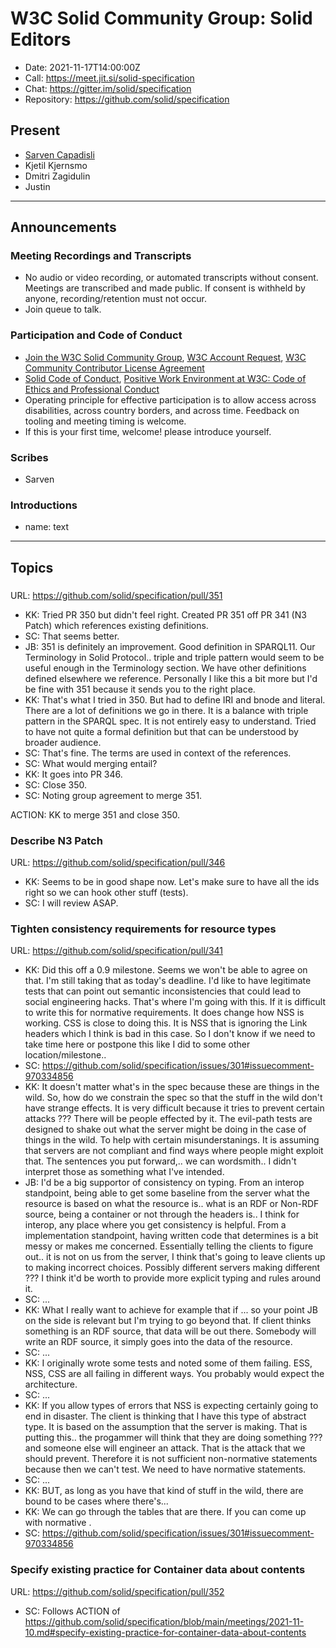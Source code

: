 # W3C Solid Community Group: Solid Editors

* Date: 2021-11-17T14:00:00Z
* Call: https://meet.jit.si/solid-specification
* Chat: https://gitter.im/solid/specification
* Repository: https://github.com/solid/specification


## Present
* [Sarven Capadisli](https://csarven.ca/#i)
* Kjetil Kjernsmo
* Dmitri Zagidulin
* Justin


---

## Announcements

### Meeting Recordings and Transcripts
* No audio or video recording, or automated transcripts without consent. Meetings are transcribed and made public. If consent is withheld by anyone, recording/retention must not occur.
* Join queue to talk.


### Participation and Code of Conduct
* [Join the W3C Solid Community Group](https://www.w3.org/community/solid/join), [W3C Account Request](http://www.w3.org/accounts/request), [W3C Community Contributor License Agreement](https://www.w3.org/community/about/agreements/cla/)
* [Solid Code of Conduct](https://github.com/solid/process/blob/main/code-of-conduct.md), [Positive Work Environment at W3C: Code of Ethics and Professional Conduct](https://www.w3.org/Consortium/cepc/)
* Operating principle for effective participation is to allow access across disabilities, across country borders, and across time. Feedback on tooling and meeting timing is welcome.
* If this is your first time, welcome! please introduce yourself.


### Scribes
* Sarven


### Introductions
* name: text

---

## Topics

###
URL: https://github.com/solid/specification/pull/351

* KK: Tried PR 350 but didn't feel right. Created PR 351 off PR 341 (N3 Patch) which references existing definitions.
* SC: That seems better.
* JB: 351 is definitely an improvement. Good definition in SPARQL11. Our Terminology in Solid Protocol.. triple and triple pattern would seem to be useful enough in the Terminology section. We have other definitions defined elsewhere we reference. Personally I like this a bit more but I'd be fine with 351 because it sends you to the right place.
* KK: That's what I tried in 350. But had to define IRI and bnode and literal. There are a lot of definitions we go in there. It is a balance with triple pattern in the SPARQL spec. It is not entirely easy to understand. Tried to have not quite a formal definition but that can be understood by broader audience.
* SC: That's fine. The terms are used in context of the references.
* SC: What would merging entail?
* KK: It goes into PR 346.
* SC: Close 350.
* SC: Noting group agreement to merge 351.

ACTION: KK to merge 351 and close 350.


### Describe N3 Patch
URL: https://github.com/solid/specification/pull/346

* KK: Seems to be in good shape now. Let's make sure to have all the ids right so we can hook other stuff (tests).
* SC: I will review ASAP.


### Tighten consistency requirements for resource types
URL: https://github.com/solid/specification/pull/341

* KK: Did this off a 0.9 milestone. Seems we won't be able to agree on that. I'm still taking that as today's deadline. I'd like to have legitimate tests that can point out semantic inconsistencies that could lead to social engineering hacks. That's where I'm going with this. If it is difficult to write this for normative requirements. It does change how NSS is working. CSS is close to doing this. It is NSS that is ignoring the Link headers which I think is bad in this case. So I don't know if we need to take time here or postpone this like I did to some other location/milestone..
* SC: https://github.com/solid/specification/issues/301#issuecomment-970334856
* KK: It doesn't matter what's in the spec because these are things in the wild. So, how do we constrain the spec so that the stuff in the wild don't have strange effects. It is very difficult because it tries to prevent certain attacks ??? There will  be people effected by it. The evil-path tests are designed to shake out what the server might be doing in the case of things in the wild. To help with certain misunderstanings. It is assuming that servers are not compliant and find ways where people might exploit that. The sentences you put forward,.. we can wordsmith.. I didn't interpret those as something what I've intended.
* JB: I'd be a big supportor of consistency on typing. From an interop standpoint, being able to get some baseline from the server what the resource is based on what the resource is.. what is an RDF or Non-RDF source, being a container or not through the headers is.. I think for interop, any place where you get consistency is helpful. From a implementation standpoint, having written code that determines is a bit messy or makes me concerned. Essentially telling the clients to figure out.. it is not on us from the server, I think that's going to leave clients up to making incorrect choices. Possibly different servers making different ??? I think it'd be worth to provide more explicit typing and rules around it.
* SC: ...
* KK: What I really want to achieve for example that if ... so your point JB on the side is relevant but I'm trying to go beyond that. If client thinks something is an RDF source, that data will be out there. Somebody will write an RDF source, it simply goes into the data of the resource.
* SC: ...
* KK: I originally wrote some tests and noted some of them failing. ESS, NSS, CSS are all failing in different ways. You probably would expect the architecture.
* SC: ...
* KK: If you allow types of errors that NSS is expecting certainly going to end in disaster. The client is thinking that I have this type of abstract type. It is based on the assumption that the server is making. That is putting this.. the progammer will think that they are doing something ??? and someone else will engineer an attack. That is the attack that we should prevent. Therefore it is not sufficient non-normative statements because then we can't test. We need to have normative statements.
* SC: ...
* KK: BUT, as long as you have that kind of stuff in the wild, there are bound to be cases where there's...
* KK: We can go through the tables that are there. If you can come up with normative .
* SC: https://github.com/solid/specification/issues/301#issuecomment-970334856


### Specify existing practice for Container data about contents
URL: https://github.com/solid/specification/pull/352

* SC: Follows ACTION of https://github.com/solid/specification/blob/main/meetings/2021-11-10.md#specify-existing-practice-for-container-data-about-contents
